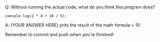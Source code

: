Q: Without running the actual code, what do you think this program does?

```
console.log(2 * 4 + 10 / 5);
```

A: {YOUR ANSWER HERE}
prits the result of the math formula = 10

Remember to commit and push when you're finished!
